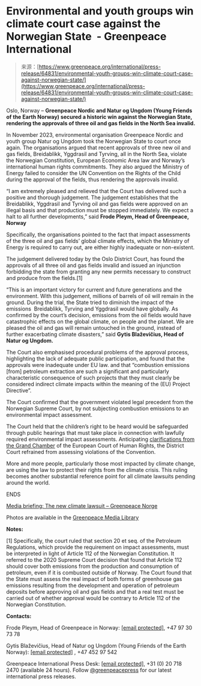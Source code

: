 <!--yml
category: 未分类
date: 2024-05-27 14:53:19
-->

# Environmental and youth groups win climate court case against the Norwegian State  - Greenpeace International

> 来源：[https://www.greenpeace.org/international/press-release/64831/environmental-youth-groups-win-climate-court-case-against-norwegian-state/](https://www.greenpeace.org/international/press-release/64831/environmental-youth-groups-win-climate-court-case-against-norwegian-state/)

Oslo, Norway – **Greenpeace Nordic and Natur og Ungdom (Young Friends of the Earth Norway) secured a historic win against the Norwegian State, rendering the approvals of three oil and gas fields in the North Sea invalid.**

In November 2023, environmental organisation Greenpeace Nordic and youth group Natur og Ungdom took the Norwegian State to court once again. The organisations argued that recent approvals of three new oil and gas fields, Breidablikk, Yggdrasil and Tyrving, all in the North Sea, violate the Norwegian Constitution, European Economic Area law and Norway’s international human rights commitments. They also argued the Ministry of Energy failed to consider the UN Convention on the Rights of the Child during the approval of the fields, thus rendering the approvals invalid.

“I am extremely pleased and relieved that the Court has delivered such a positive and thorough judgement. The judgement establishes that the Breidablikk, Yggdrasil and Tyrving oil and gas fields were approved on an illegal basis and that production must be stopped immediately. We expect a halt to all further developments,” said **Frode Pleym, Head of Greenpeace, Norway**

Specifically, the organisations pointed to the fact that impact assessments of the three oil and gas fields’ global climate effects, which the Ministry of Energy is required to carry out, are either highly inadequate or non-existent.

The judgement delivered today by the Oslo District Court, has found the approvals of all three oil and gas fields invalid and issued an injunction forbidding the state from granting any new permits necessary to construct and produce from the fields.[1] 

“This is an important victory for current and future generations and the environment. With this judgement, millions of barrels of oil will remain in the ground. During the trial, the State tried to diminish the impact of the emissions  Breidablikk, Tyrving and Yggdrasil would have globally. As confirmed by the court’s decision, emissions from the oil fields would have catastrophic effects on the global climate, on people and the planet. We are pleased the oil and gas will remain untouched in the ground, instead of further exacerbating climate disasters,” said **Gytis Blaževičius, Head of Natur og Ungdom.**

The Court also emphasised procedural problems of the approval process, highlighting the lack of adequate public participation, and found that the approvals were inadequate under EU law. and that “combustion emissions [from] petroleum extraction are such a significant and particularly characteristic consequence of such projects that they must clearly be considered indirect climate impacts within the meaning of the (EU) Project Directive”.

The Court confirmed that the government violated legal precedent from the Norwegian Supreme Court, by not subjecting combustion emissions to an environmental impact assessment. 

The Court held that the children’s right to be heard would be safeguarded through public hearings that must take place in connection with lawfully required environmental impact assessments. Anticipating [clarifications from the Grand Chamber](https://www.greenpeace.org/international/press-release/58956/first-climate-case-heard-at-the-european-court-of-human-rights/) of the European Court of Human Rights, the District Court refrained from assessing violations of the Convention. 

More and more people, particularly those most impacted by climate change, are using the law to protect their rights from the climate crisis. This ruling becomes another substantial reference point for all climate lawsuits pending around the world.

ENDS

[Media briefing: The new climate lawsuit – Greenpeace Norge](https://www.greenpeace.org/norway/nyheter/klimaendringer/media-briefing-the-new-climate-lawsuit/)

Photos are available in the [Greenpeace Media Library](https://media.greenpeace.org/collection/27MZIFJFQIROK)

**Notes:**

[1] Specifically, the court ruled that section 20 et seq. of the Petroleum Regulations, which provide the requirement on impact assessments, must be interpreted in light of Article 112 of the Norwegian Constitution. It referred to the 2020 Supreme Court decision that found that Article 112 should cover both emissions from the production and consumption of petroleum, even if it is combusted outside of Norway. The Court found that the State must assess the real impact of both forms of greenhouse gas emissions resulting from the development and operation of petroleum deposits before approving oil and gas fields and that a real test must be carried out of whether approval would be contrary to Article 112 of the Norwegian Constitution. 

**Contacts:**

Frode Pleym, Head of Greenpeace in Norway: [[email protected]](/cdn-cgi/l/email-protection), +47 97 30 73 78

Gytis Blaževičius, Head of Natur og Ungdom (Young Friends of the Earth Norway):
[[email protected]](/cdn-cgi/l/email-protection) , +47 452 97 542

Greenpeace International Press Desk: [[email protected]](/cdn-cgi/l/email-protection), +31 (0) 20 718 2470 (available 24 hours). Follow [@greenpeacepress](https://twitter.com/Greenpeacepress) for our latest international press releases.
